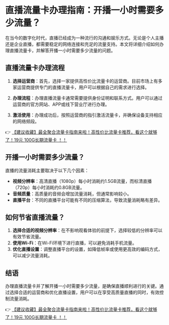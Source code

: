 # 直播流量卡办理指南：开播一小时需要多少流量？

在当今的数字化时代，直播已经成为一种流行的沟通和娱乐方式。无论是个人主播还是企业直播，都需要稳定的网络连接和充足的流量支持。本文将详细介绍如何办理直播流量卡，并解答开播一小时需要多少流量的问题。

## 直播流量卡办理流程

1. **选择运营商**：首先，选择一家提供高性价比流量卡的运营商。目前市场上有多家运营商提供专门的直播流量卡，用户可以根据自己的需求进行选择。

2. **办理流程**：办理直播流量卡通常需要提供身份证明和联系方式。用户可以通过运营商的官方网站、APP或线下营业厅进行办理。

3. **激活使用**：办理成功后，按照运营商的指引激活流量卡，并确保设备支持相应的网络频段。

👉 [【建议收藏】最全聚合流量卡指南来啦！高性价比流量卡推荐，看这个就够了！19元 100G长期流量卡 ！！](https://bit.ly/Liuliangka)

## 开播一小时需要多少流量？

直播的流量消耗主要取决于以下几个因素：

- **视频分辨率**：高清直播（1080p）每小时消耗约1.5GB流量，而标清直播（720p）每小时消耗约0.8GB流量。
- **音频质量**：高质量的音频会增加流量消耗，但通常影响较小。
- **直播平台**：不同的直播平台可能有不同的压缩算法，导致流量消耗略有差异。

## 如何节省直播流量？

1. **选择合适的视频分辨率**：在不影响观看体验的前提下，选择较低的分辨率可以有效节省流量。
2. **使用Wi-Fi**：在Wi-Fi环境下进行直播，可以避免消耗手机流量。
3. **优化直播设置**：调整直播平台的设置，如降低帧率或使用更高效的编码方式，可以减少流量消耗。

## 结语

办理直播流量卡并了解开播一小时需要多少流量，是确保直播顺利进行的关键。通过选择合适的运营商和优化直播设置，用户可以在享受高质量直播的同时，有效控制流量消耗。

👉 [【建议收藏】最全聚合流量卡指南来啦！高性价比流量卡推荐，看这个就够了！19元 100G长期流量卡 ！！](https://bit.ly/Liuliangka)